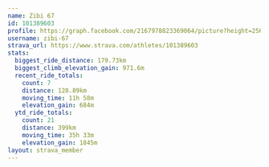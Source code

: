 ```yaml
---
name: Zibi 67
id: 101389603
profile: https://graph.facebook.com/2167978823369064/picture?height=256&width=256
username: zibi-67
strava_url: https://www.strava.com/athletes/101389603
stats:
  biggest_ride_distance: 179.73km
  biggest_climb_elevation_gain: 971.6m
  recent_ride_totals:
    count: 7
    distance: 128.89km
    moving_time: 11h 58m
    elevation_gain: 684m
  ytd_ride_totals:
    count: 21
    distance: 399km
    moving_time: 35h 33m
    elevation_gain: 1845m
layout: strava_member
--- 
```

